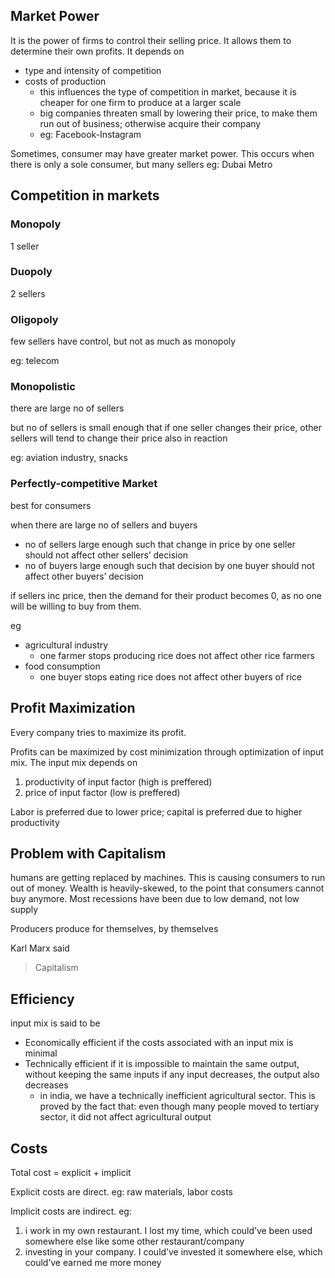 ## Market Power

It is the power of firms to control their selling price. It allows them to determine their own profits. It depends on

- type and intensity of competition
- costs of production
    - this influences the type of competition in market, because it is cheaper for one firm to produce at a larger scale
    - big companies threaten small by lowering their price, to make them run out of business; otherwise acquire their company
    - eg: Facebook-Instagram

Sometimes, consumer may have greater market power. This occurs when there is only a sole consumer, but many sellers
eg: Dubai Metro

## Competition in markets

### Monopoly

1 seller

### Duopoly

2 sellers

### Oligopoly

few sellers have control, but not as much as monopoly

eg: telecom

### Monopolistic

there are large no of sellers

but no of sellers is small enough that if one seller changes their price, other sellers will tend to change their price also in reaction

eg: aviation industry, snacks

### Perfectly-competitive Market

best for consumers

when there are large no of sellers and buyers

- no of sellers large enough such that change in price by one seller should not affect other sellers’ decision
- no of buyers large enough such that decision by one buyer should not affect other buyers’ decision

if sellers inc price, then the demand for their product becomes 0, as no one will be willing to buy from them.

eg

- agricultural industry
    - one farmer stops producing rice does not affect other rice farmers
- food consumption
    - one buyer stops eating rice does not affect other buyers of rice

## Profit Maximization

Every company tries to maximize its profit.

Profits can be maximized by cost minimization through optimization of input mix. The input mix depends on

1. productivity of input factor (high is preffered)
2. price of input factor (low is preffered)

Labor is preferred due to lower price; capital is preferred due to higher productivity

## Problem with Capitalism

humans are getting replaced by machines. This is causing consumers to run out of money. Wealth is heavily-skewed, to the point that consumers cannot buy anymore. Most recessions have been due to low demand, not low supply

Producers produce for themselves, by themselves

Karl Marx said

> Capitalism

## Efficiency

input mix is said to be

- Economically efficient
  if the costs associated with an input mix is minimal 
- Technically efficient
  if it is impossible to maintain the same output, without keeping the same inputs
  if any input decreases, the output also decreases
    - in india, we have a technically inefficient agricultural sector. This is proved by the fact that:
    even though many people moved to tertiary sector, it did not affect agricultural output

## Costs

Total cost = explicit + implicit

Explicit costs are direct.
eg: raw materials, labor costs

Implicit costs are indirect. eg:

1. i work in my own restaurant. I lost my time, which could’ve been used somewhere else like some other restaurant/company
2. investing in your company. I could’ve invested it somewhere else, which could’ve earned me more money